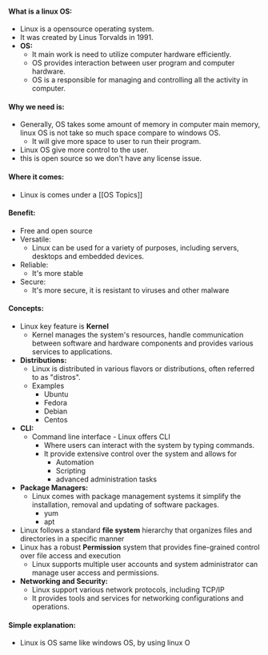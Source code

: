 #### What is a linux OS:

* Linux is a opensource operating system.
* It was created by Linus Torvalds in 1991.
* **OS:** 
	* It main work is need to utilize computer hardware efficiently.
	* OS provides interaction between user program and computer hardware.
	* OS is a responsible for managing and controlling all the activity in computer.

#### Why we need is:

* Generally, OS takes some amount of memory in computer main memory, linux OS is not take so much space compare to windows OS.
	* It will give more space to user to run their program.
* Linux OS give more control to the user.
* this is open source so we don't have any license issue.

#### Where it comes:

* Linux is comes under a [[OS Topics]]

#### Benefit:

* Free and open source
* Versatile:
	* Linux can be used for a variety of purposes, including servers, desktops and embedded devices.
* Reliable:
	* It's more stable
* Secure:
	* It's more secure, it is resistant to viruses and other malware

#### Concepts:

* Linux key feature is **Kernel**
	* Kernel manages the system's resources, handle communication between software and hardware components and provides various services to applications.
* **Distributions:**
	* Linux is distributed in various flavors or distributions, often referred to as "distros".
	* Examples
		* Ubuntu
		* Fedora
		* Debian
		* Centos
* **CLI:**
	* Command line interface - Linux offers CLI
		* Where users can interact with the system by typing commands.
		* It provide extensive control over the system and allows for
			* Automation
			* Scripting
			* advanced administration tasks
* **Package Managers:**
	* Linux comes with package management systems it simplify the installation, removal and updating of software packages.
		* yum
		* apt
* Linux follows a standard **file system** hierarchy that organizes files and directories in a specific manner
* Linux has a robust **Permission** system that provides fine-grained control over file access and execution
	* Linux supports multiple user accounts and system administrator can manage user access and permissions.
* **Networking and Security:**
	* Linux support various network protocols, including TCP/IP
	* It provides tools and services for networking configurations and operations.


#### Simple explanation:

* Linux is OS same like windows OS, by using linux O